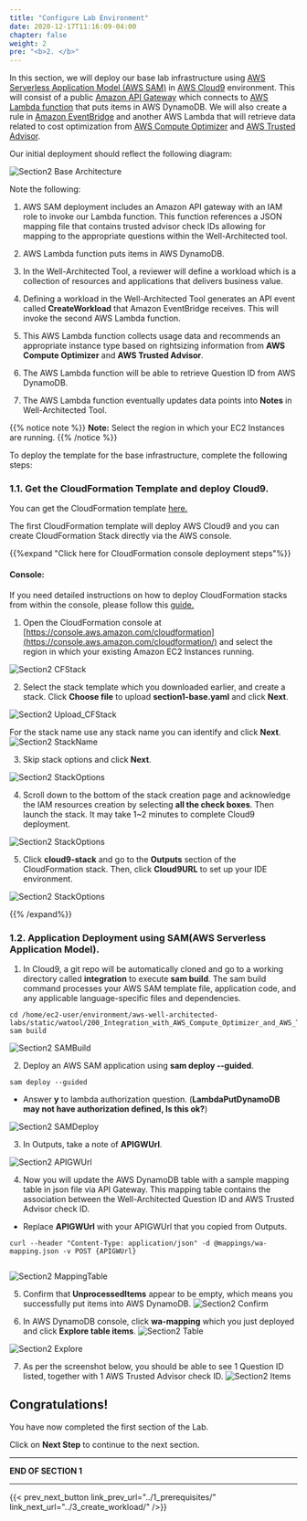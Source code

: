 ```yaml
---
title: "Configure Lab Environment"
date: 2020-12-17T11:16:09-04:00
chapter: false
weight: 2
pre: "<b>2. </b>"
---
```

 
In this section, we will deploy our base lab infrastructure using [AWS Serverless Application Model (AWS SAM)](https://aws.amazon.com/serverless/sam/) in [AWS Cloud9](https://aws.amazon.com/cloud9/) environment. This will consist of a public [Amazon API Gateway](https://aws.amazon.com/api-gateway/) which connects to [AWS Lambda function](https://aws.amazon.com/lambda/) that puts items in AWS DynamoDB. We will also create a rule in [Amazon EventBridge](https://aws.amazon.com/eventbridge/) and another AWS Lambda that will retrieve data related to cost optimization from [AWS Compute Optimizer](https://aws.amazon.com/compute-optimizer) and [AWS Trusted Advisor](https://aws.amazon.com/trusted).
 
Our initial deployment should reflect the following diagram:

![Section2 Base Architecture](/watool/200_Integration_with_AWS_Compute_Optimizer_and_AWS_Trusted_Advisor/Images/section2/Architecture-Cost.png)
 
Note the following:
 
1. AWS SAM deployment includes an Amazon API gateway with an IAM role to invoke our Lambda function. This function references a JSON mapping file that contains trusted advisor check IDs allowing for mapping to the appropriate questions within the Well-Architected tool.
 
2. AWS Lambda function puts items in AWS DynamoDB.
 
3. In the Well-Architected Tool, a reviewer will define a workload which is a collection of resources and applications that delivers business value. 
 
4. Defining a workload in the Well-Architected Tool generates an API event called **CreateWorkload** that Amazon EventBridge receives. This will invoke the second AWS Lambda function. 
 
5. This AWS Lambda function collects usage data and recommends an appropriate instance type based on rightsizing information from **AWS Compute Optimizer** and **AWS Trusted Advisor**.
 
6. The AWS Lambda function will be able to retrieve Question ID from AWS DynamoDB.
 
7. The AWS Lambda function eventually updates data points into **Notes** in Well-Architected Tool.
 
{{% notice note %}}
**Note:** Select the region in which your EC2 Instances are running.
{{% /notice %}}
 
To deploy the template for the base infrastructure, complete the following steps:
 
### 1.1. Get the CloudFormation Template and deploy Cloud9.
 
You can get the CloudFormation template [here.](/watool/200_Integration_with_AWS_Compute_Optimizer_and_AWS_Trusted_Advisor/Code/templates/section1/section1-base.yaml "Section1 template")
 
The first CloudFormation template will deploy AWS Cloud9 and you can create CloudFormation Stack directly via the AWS console.
 
{{%expand "Click here for CloudFormation console deployment steps"%}}
#### Console:
 
If you need detailed instructions on how to deploy CloudFormation stacks from within the console, please follow this [guide.](https://docs.aws.amazon.com/AWSCloudFormation/latest/UserGuide/cfn-console-create-stack.html)
 
1. Open the CloudFormation console at [https://console.aws.amazon.com/cloudformation](https://console.aws.amazon.com/cloudformation/) and select the region in which your existing Amazon EC2 Instances running.
 
![Section2 CFStack](/watool/200_Integration_with_AWS_Compute_Optimizer_and_AWS_Trusted_Advisor/Images/section2/CFStack.png)
 
2. Select the stack template which you downloaded earlier, and create a stack. Click **Choose file** to upload **section1-base.yaml** and click **Next**.
 
![Section2 Upload_CFStack](/watool/200_Integration_with_AWS_Compute_Optimizer_and_AWS_Trusted_Advisor/Images/section2/Upload_CFStack.png)
 
For the stack name use any stack name you can identify and click **Next**.
![Section2 StackName](/watool/200_Integration_with_AWS_Compute_Optimizer_and_AWS_Trusted_Advisor/Images/section2/StackName.png)
 
3. Skip stack options and click **Next**.
 
![Section2 StackOptions](/watool/200_Integration_with_AWS_Compute_Optimizer_and_AWS_Trusted_Advisor/Images/section2/StackOptions.png)
 
4. Scroll down to the bottom of the stack creation page and acknowledge the IAM resources creation by selecting **all the check boxes**. Then launch the stack. It may take 1~2 minutes to complete Cloud9 deployment.
 
![Section2 StackOptions](/watool/200_Integration_with_AWS_Compute_Optimizer_and_AWS_Trusted_Advisor/Images/section2/IAM.png)
 
5. Click **cloud9-stack** and go to the **Outputs** section of the CloudFormation stack. Then, click **Cloud9URL** to set up your IDE environment.
 
![Section2 StackOptions](/watool/200_Integration_with_AWS_Compute_Optimizer_and_AWS_Trusted_Advisor/Images/section2/Cloud9.png)
 
{{% /expand%}}
 
### 1.2. Application Deployment using SAM(AWS Serverless Application Model).
 
1. In Cloud9, a git repo will be automatically cloned and go to a working directory called **integration** to execute **sam build**. The sam build command processes your AWS SAM template file, application code, and any applicable language-specific files and dependencies.
  
```
cd /home/ec2-user/environment/aws-well-architected-labs/static/watool/200_Integration_with_AWS_Compute_Optimizer_and_AWS_Trusted_Advisor/Code/integration
sam build
```
 
![Section2 SAMBuild](/watool/200_Integration_with_AWS_Compute_Optimizer_and_AWS_Trusted_Advisor/Images/section2/SAMBuild.png)
 
2. Deploy an AWS SAM application using **sam deploy --guided**.
```
sam deploy --guided
```
* Answer **y** to lambda authorization question. (**LambdaPutDynamoDB may not have authorization defined, Is this ok?**)
 
![Section2 SAMDeploy](/watool/200_Integration_with_AWS_Compute_Optimizer_and_AWS_Trusted_Advisor/Images/section2/SAMDeploy.png)
 
3. In Outputs, take a note of **APIGWUrl**.
 
![Section2 APIGWUrl](/watool/200_Integration_with_AWS_Compute_Optimizer_and_AWS_Trusted_Advisor/Images/section2/APIGWUrl.png)
 
4. Now you will update the AWS DynamoDB table with a sample mapping table in json file via API Gateway. This mapping table contains the association between the Well-Architected Question ID and AWS Trusted Advisor check ID.
 
* Replace **APIGWUrl** with your APIGWUrl that you copied from Outputs.
```
curl --header "Content-Type: application/json" -d @mappings/wa-mapping.json -v POST {APIGWUrl}
 
```
 
![Section2 MappingTable](/watool/200_Integration_with_AWS_Compute_Optimizer_and_AWS_Trusted_Advisor/Images/section2/MappingTable.png)
 
5. Confirm that **UnprocessedItems** appear to be empty, which means you successfully put items into AWS DynamoDB. 
![Section2 Confirm](/watool/200_Integration_with_AWS_Compute_Optimizer_and_AWS_Trusted_Advisor/Images/section2/Confirm.png)
 
6. In AWS DynamoDB console, click **wa-mapping** which you just deployed and click **Explore table items**. 
![Section2 Table](/watool/200_Integration_with_AWS_Compute_Optimizer_and_AWS_Trusted_Advisor/Images/section2/Table.png)
 
![Section2 Explore](/watool/200_Integration_with_AWS_Compute_Optimizer_and_AWS_Trusted_Advisor/Images/section2/Explore.png)
 
7. As per the screenshot below, you should be able to see 1 Question ID listed, together with 1 AWS Trusted Advisor check ID.
![Section2 Items](/watool/200_Integration_with_AWS_Compute_Optimizer_and_AWS_Trusted_Advisor/Images/section2/Items.png)

## Congratulations! 

You have now completed the first section of the Lab.

Click on **Next Step** to continue to the next section.

___
**END OF SECTION 1**
___
 
{{< prev_next_button link_prev_url="../1_prerequisites/" link_next_url="../3_create_workload/" />}}
 
